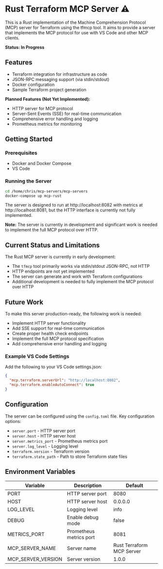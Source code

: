 # Rust Terraform MCP Server ⚠️

This is a Rust implementation of the Machine Comprehension Protocol (MCP) server for Terraform using the tfmcp tool. It aims to provide a server that implements the MCP protocol for use with VS Code and other MCP clients.

**Status: In Progress**

## Features

- Terraform integration for infrastructure as code
- JSON-RPC messaging support (via stdin/stdout)
- Docker configuration
- Sample Terraform project generation

**Planned Features (Not Yet Implemented):**
- HTTP server for MCP protocol
- Server-Sent Events (SSE) for real-time communication
- Comprehensive error handling and logging
- Prometheus metrics for monitoring

## Getting Started

### Prerequisites

- Docker and Docker Compose
- VS Code

### Running the Server

```bash
cd /home/chris/mcp-servers/mcp-servers
docker-compose up mcp-rust
```

The server is designed to run at http://localhost:8082 with metrics at http://localhost:8081, but the HTTP interface is currently not fully implemented.

**Note:** The server is currently in development and significant work is needed to implement the full MCP protocol over HTTP.

## Current Status and Limitations

The Rust MCP server is currently in early development:

- The `tfmcp` tool primarily works via stdin/stdout JSON-RPC, not HTTP
- HTTP endpoints are not yet implemented
- The server can generate and work with Terraform configurations
- Additional development is needed to fully implement the MCP protocol over HTTP

## Future Work

To make this server production-ready, the following work is needed:

- Implement HTTP server functionality
- Add SSE support for real-time communication
- Create proper health check endpoints
- Implement the full MCP protocol specification
- Add comprehensive error handling and logging

### Example VS Code Settings

Add the following to your VS Code settings.json:

```json
{
  "mcp.terraform.serverUrl": "http://localhost:8082",
  "mcp.terraform.enableAutoConnect": true
}
```

## Configuration

The server can be configured using the `config.toml` file. Key configuration options:

- `server.port` - HTTP server port
- `server.host` - HTTP server host
- `server.metrics_port` - Prometheus metrics port
- `server.log_level` - Logging level
- `terraform.version` - Terraform version
- `terraform.state_path` - Path to store Terraform state files

## Environment Variables

| Variable | Description | Default |
|----------|-------------|---------|
| PORT | HTTP server port | 8080 |
| HOST | HTTP server host | 0.0.0.0 |
| LOG_LEVEL | Logging level | info |
| DEBUG | Enable debug mode | false |
| METRICS_PORT | Prometheus metrics port | 8081 |
| MCP_SERVER_NAME | Server name | Rust Terraform MCP Server |
| MCP_SERVER_VERSION | Server version | 1.0.0 |
